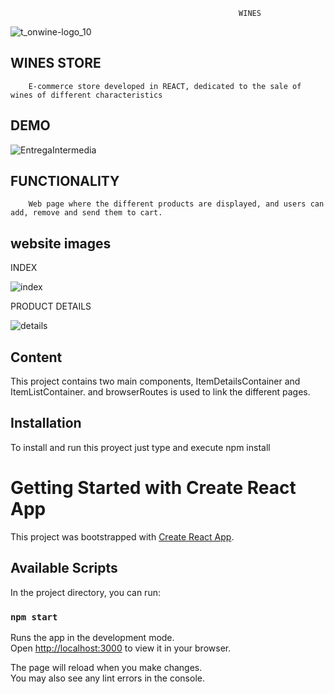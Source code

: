                                                        WINES

![t_onwine-logo_10](https://user-images.githubusercontent.com/88980129/167259587-2fd0bc67-cf44-4bbf-9bf0-93056cae5917.png)

## WINES STORE

        E-commerce store developed in REACT, dedicated to the sale of wines of different characteristics
                                
 
## DEMO

![EntregaIntermedia](https://user-images.githubusercontent.com/88980129/167259709-1c0d8e97-b4ea-4529-80b2-c10e9afc0d6c.gif)


## FUNCTIONALITY

        Web page where the different products are displayed, and users can add, remove and send them to cart.
        
## website images

   INDEX
   
   
![index](https://user-images.githubusercontent.com/88980129/167260054-d7c394b3-d443-4b28-9144-c4c46d0a54e2.jpg)

   PRODUCT DETAILS
   
   
        
 ![details](https://user-images.githubusercontent.com/88980129/167260157-a8c0fd58-b57f-4905-8f3e-81c0be1e1296.jpg)








## Content

This project contains two main components, ItemDetailsContainer and ItemListContainer. and browserRoutes is used to link the different pages.


## Installation
To install and run this proyect just type and execute npm install




# Getting Started with Create React App

This project was bootstrapped with [Create React App](https://github.com/facebook/create-react-app).

## Available Scripts

In the project directory, you can run:

### `npm start`

Runs the app in the development mode.\
Open [http://localhost:3000](http://localhost:3000) to view it in your browser.

The page will reload when you make changes.\
You may also see any lint errors in the console.




